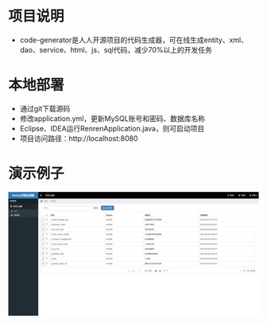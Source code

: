 # 项目说明
* code-generator是人人开源项目的代码生成器，可在线生成entity、xml、dao、service、html、js、sql代码，减少70%以上的开发任务

# 本地部署
* 通过git下载源码
* 修改application.yml，更新MySQL账号和密码、数据库名称
* Eclipse、IDEA运行RenrenApplication.java，则可启动项目
* 项目访问路径：http://localhost:8080

# 演示例子
![avatar](show.jpg)
